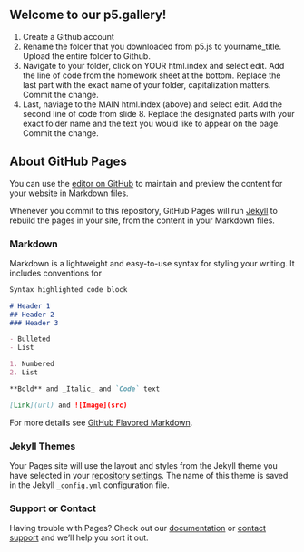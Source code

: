 ## Welcome to our p5.gallery!

1. Create a Github account
2. Rename the folder that you downloaded from p5.js to yourname_title. Upload the entire folder to Github.
3. Navigate to your folder, click on YOUR html.index and select edit. Add the line of code from the homework sheet at the bottom. Replace the last part with the exact name of your folder, capitalization matters. Commit the change.
4. Last, naviage to the MAIN html.index (above) and select edit. Add the second line of code from slide 8. Replace the designated parts with your exact folder name and the text you would like to appear on the page. Commit the change.

## About GitHub Pages

You can use the [editor on GitHub](https://github.com/jennaboyles/p5.gallery_fall2021/edit/main/README.md) to maintain and preview the content for your website in Markdown files.

Whenever you commit to this repository, GitHub Pages will run [Jekyll](https://jekyllrb.com/) to rebuild the pages in your site, from the content in your Markdown files.

### Markdown

Markdown is a lightweight and easy-to-use syntax for styling your writing. It includes conventions for

```markdown
Syntax highlighted code block

# Header 1
## Header 2
### Header 3

- Bulleted
- List

1. Numbered
2. List

**Bold** and _Italic_ and `Code` text

[Link](url) and ![Image](src)
```

For more details see [GitHub Flavored Markdown](https://guides.github.com/features/mastering-markdown/).

### Jekyll Themes

Your Pages site will use the layout and styles from the Jekyll theme you have selected in your [repository settings](https://github.com/jennaboyles/p5.gallery_fall2021/settings). The name of this theme is saved in the Jekyll `_config.yml` configuration file.

### Support or Contact

Having trouble with Pages? Check out our [documentation](https://docs.github.com/categories/github-pages-basics/) or [contact support](https://support.github.com/contact) and we’ll help you sort it out.

